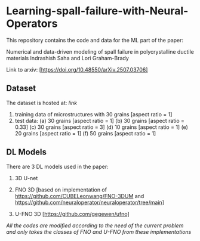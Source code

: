 # Learning-spall-failure-with-Neural-Operators

This repository contains the code and data for the ML part of the paper:

Numerical and data-driven modeling of spall failure in polycrystalline ductile materials
Indrashish Saha and Lori Graham-Brady

Link to arxiv: [https://doi.org/10.48550/arXiv.2507.03706]

## Dataset

The dataset is hosted at: *link*

1. training data of microstructures with 30 grains [aspect ratio = 1]
2. test data:
   (a) 30 grains [aspect ratio = 1]
   (b) 30 grains [aspect ratio = 0.33]
   (c) 30 grains [aspect ratio = 3]
   (d) 10 grains [aspect ratio = 1]
   (e) 20 grains [aspect ratio = 1]
   (f) 50 grains [aspect ratio = 1]

## DL Models

There are 3 DL models used in the paper:

1. 3D U-net 

2. FNO 3D [based on implementation of https://github.com/CUBELeonwang/FNO-3DUM and https://github.com/neuraloperator/neuraloperator/tree/main]

3. U-FNO 3D [https://github.com/gegewen/ufno]

*All the codes are modified according to the need of the current problem and only takes the classes of FNO and U-FNO from these implementations*




